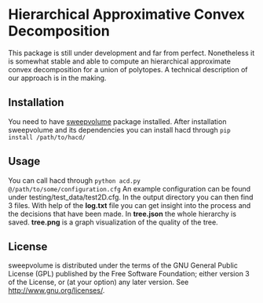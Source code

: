 # Hierarchical Approximative Convex Decomposition
This package is still under development and far from perfect.
 Nonetheless it is somewhat stable and able to compute an hierarchical
 approximate convex decomposition for a union of polytopes. A technical description of
 our approach is in the making.
## Installation
You need to have [sweepvolume](https://gitlab.com/LovisAnderson/sweepvolume) package installed.
After installation sweepvolume and its dependencies you can install hacd through
``pip install /path/to/hacd/``

## Usage
You can call hacd through 
``
python acd.py @/path/to/some/configuration.cfg
``
An example configuration can be found under testing/test_data/test2D.cfg. In the output directory
you can then find 3 files. With help of the **log.txt** file you can get insight into the process
and the decisions that have been made. In **tree.json** the whole hierarchy is saved.
 **tree.png** is a graph visualization of the quality of the tree.

## License
sweepvolume is distributed under the terms of the GNU General Public License (GPL)
published by the Free Software Foundation; either version 3 of
the License, or (at your option) any later version. See http://www.gnu.org/licenses/.
 
